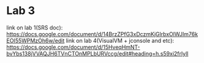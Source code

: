# Lab 3
link on lab 1(SRS doc):
https://docs.google.com/document/d/14BrzZPfG3xDczmKjGlrbxOlWJIm76kEOI55WPMzOh6w/edit
link on lab 4(VisualVM + jconsole and etc):
https://docs.google.com/document/d/15HveqHmNT-bvYbs138jVVAQJH6TVnCTOnMPLbURVccg/edit#heading=h.s59xi2frlyll
